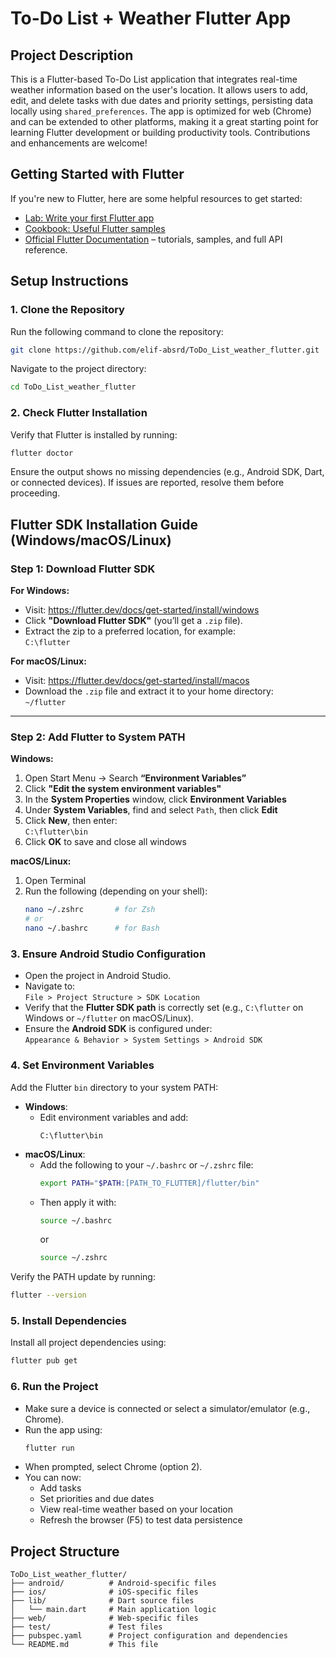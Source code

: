 # To-Do List + Weather Flutter App

## Project Description
This is a Flutter-based To-Do List application that integrates real-time weather information based on the user's location. It allows users to add, edit, and delete tasks with due dates and priority settings, persisting data locally using `shared_preferences`. The app is optimized for web (Chrome) and can be extended to other platforms, making it a great starting point for learning Flutter development or building productivity tools. Contributions and enhancements are welcome!

## Getting Started with Flutter

If you're new to Flutter, here are some helpful resources to get started:

- [Lab: Write your first Flutter app](https://docs.flutter.dev/get-started/codelab)
- [Cookbook: Useful Flutter samples](https://docs.flutter.dev/cookbook)
- [Official Flutter Documentation](https://docs.flutter.dev/) – tutorials, samples, and full API reference.

## Setup Instructions

### 1. Clone the Repository
Run the following command to clone the repository:
```bash
git clone https://github.com/elif-absrd/ToDo_List_weather_flutter.git
```
Navigate to the project directory:
```bash
cd ToDo_List_weather_flutter
```

### 2. Check Flutter Installation
Verify that Flutter is installed by running:
```bash
flutter doctor
```
Ensure the output shows no missing dependencies (e.g., Android SDK, Dart, or connected devices). If issues are reported, resolve them before proceeding.

## Flutter SDK Installation Guide (Windows/macOS/Linux)

### Step 1: Download Flutter SDK

**For Windows:**

- Visit: https://flutter.dev/docs/get-started/install/windows  
- Click **"Download Flutter SDK"** (you’ll get a `.zip` file).
- Extract the zip to a preferred location, for example:  
  `C:\flutter`

**For macOS/Linux:**

- Visit: https://flutter.dev/docs/get-started/install/macos  
- Download the `.zip` file and extract it to your home directory:  
  `~/flutter`

---

### Step 2: Add Flutter to System PATH

**Windows:**

1. Open Start Menu → Search **“Environment Variables”**
2. Click **"Edit the system environment variables"**
3. In the **System Properties** window, click **Environment Variables**
4. Under **System Variables**, find and select `Path`, then click **Edit**
5. Click **New**, then enter:  
   `C:\flutter\bin`
6. Click **OK** to save and close all windows

**macOS/Linux:**

1. Open Terminal
2. Run the following (depending on your shell):
   ```bash
   nano ~/.zshrc       # for Zsh
   # or
   nano ~/.bashrc      # for Bash


### 3. Ensure Android Studio Configuration
- Open the project in Android Studio.
- Navigate to:  
  `File > Project Structure > SDK Location`
- Verify that the **Flutter SDK path** is correctly set (e.g., `C:\flutter` on Windows or `~/flutter` on macOS/Linux).
- Ensure the **Android SDK** is configured under:  
  `Appearance & Behavior > System Settings > Android SDK`

### 4. Set Environment Variables

Add the Flutter `bin` directory to your system PATH:

- **Windows**:
  - Edit environment variables and add:
    ```
    C:\flutter\bin
    ```
- **macOS/Linux**:
  - Add the following to your `~/.bashrc` or `~/.zshrc` file:
    ```bash
    export PATH="$PATH:[PATH_TO_FLUTTER]/flutter/bin"
    ```
  - Then apply it with:
    ```bash
    source ~/.bashrc
    ```
    or
    ```bash
    source ~/.zshrc
    ```

Verify the PATH update by running:
```bash
flutter --version
```

### 5. Install Dependencies
Install all project dependencies using:
```bash
flutter pub get
```

### 6. Run the Project
- Make sure a device is connected or select a simulator/emulator (e.g., Chrome).
- Run the app using:
  ```bash
  flutter run
  ```
- When prompted, select Chrome (option 2).
- You can now:
  - Add tasks
  - Set priorities and due dates
  - View real-time weather based on your location
  - Refresh the browser (F5) to test data persistence

## Project Structure
```
ToDo_List_weather_flutter/
├── android/          # Android-specific files
├── ios/              # iOS-specific files
├── lib/              # Dart source files
│   └── main.dart     # Main application logic
├── web/              # Web-specific files
├── test/             # Test files
├── pubspec.yaml      # Project configuration and dependencies
└── README.md         # This file
```
